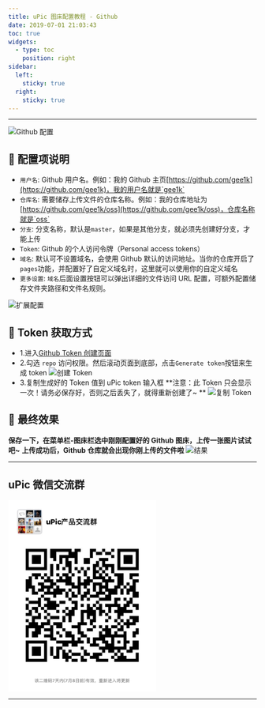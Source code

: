 ```yaml
---
title: uPic 图床配置教程 - Github
date: 2019-07-01 21:03:43
toc: true
widgets:
  - type: toc
    position: right
sidebar:
  left:
    sticky: true
  right:
    sticky: true
---
```


<hr>

![Github 配置](https://gitee.com/gee1k/oss/raw/master/tutorials/github-host.png)

## 📝 配置项说明

- `用户名`: Github 用户名。例如：我的 Github 主页[https://github.com/gee1k](https://github.com/gee1k)，我的用户名就是`gee1k`
- `仓库名`: 需要储存上传文件的仓库名称。例如：我的仓库地址为 [https://github.com/gee1k/oss](https://github.com/gee1k/oss)，仓库名称就是`oss`
- `分支`: 分支名称，默认是`master`，如果是其他分支，就必须先创建好分支，才能上传
- `Token`: Github 的个人访问令牌（Personal access tokens）
- `域名`: 默认可不设置域名，会使用 Github 默认的访问地址。当你的仓库开启了`pages`功能，并配置好了自定义域名时，这里就可以使用你的自定义域名
- `更多设置`: `域名`后面设置按钮可以弹出详细的文件访问 URL 配置，可额外配置储存文件夹路径和文件名规则。

![扩展配置](https://gitee.com/gee1k/oss/raw/master/tutorials/githug-host-extension.png)

## 🔑 Token 获取方式

- 1.进入[Github Token 创建页面](https://github.com/settings/tokens/new)
- 2.勾选 `repo` 访问权限。然后滚动页面到底部，点击`Generate token`按钮来生成 token
  ![创建 Token](https://gitee.com/gee1k/oss/raw/master/tutorials/github-token-2.png)
- 3.复制生成好的 Token 值到 uPic token 输入框
  **注意：此 Token 只会显示一次！请务必保存好，否则之后丢失了，就得重新创建了~ **
  ![复制 Token](https://gitee.com/gee1k/oss/raw/master/tutorials/github-token-3.png)

## 🌝 最终效果

**保存一下，在菜单栏-图床栏选中刚刚配置好的 Github 图床，上传一张图片试试吧~**
**上传成功后，Github 仓库就会出现你刚上传的文件啦**
![结果](https://gitee.com/gee1k/oss/raw/master/tutorials/github-result.png)

<hr>

## uPic 微信交流群

  <img src="https://raw.githubusercontent.com/gee1k/oss/master/personal/uPic-wechat.JPG" alt="uPic产品交流群" style="width: 300px;" align="center">

<hr>
